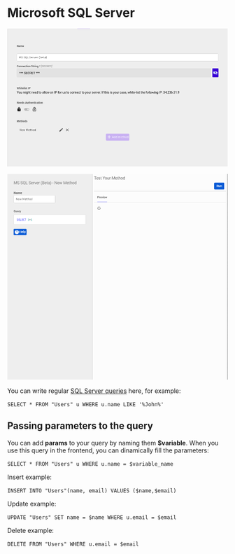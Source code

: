 # Microsoft SQL Server

![Configuration](../../../.gitbook/assets/screenshot_from_2021-04-26_16-08-55.png)

![Queries](../../../.gitbook/assets/image%20%2816%29.png)

You can write regular [SQL Server queries](https://www.sqlservertutorial.net/) here, for example:

```text
SELECT * FROM "Users" u WHERE u.name LIKE '%John%'
```

## Passing parameters to the query

You can add **params** to your query by naming them **$variable**. When you use this query in the frontend, you can dinamically fill the parameters:

```text
SELECT * FROM "Users" u WHERE u.name = $variable_name
```

Insert example:

```text
INSERT INTO "Users"(name, email) VALUES ($name,$email)
```

Update example:

```text
UPDATE "Users" SET name = $name WHERE u.email = $email
```

Delete example:

```text
DELETE FROM "Users" WHERE u.email = $email
```

